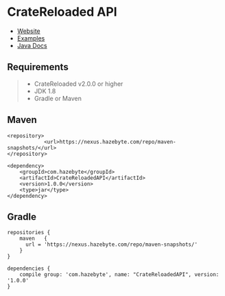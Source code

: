 # CrateReloaded API

* [Website]() 
* [Examples]() 
* [Java Docs](https://ci.hazebyte.com/job/CrateReloadedAPI/javadoc/)


## Requirements

>- CrateReloaded v2.0.0 or higher
>- JDK 1.8
>- Gradle or Maven

## Maven
```
<repository>
            <url>https://nexus.hazebyte.com/repo/maven-snapshots/</url>
</repository>

<dependency>
	<groupId>com.hazebyte</groupId>
	<artifactId>CrateReloadedAPI</artifactId>
	<version>1.0.0</version>
	<type>jar</type>
</dependency>
```

## Gradle
```
repositories {
    maven   {     
      url = 'https://nexus.hazebyte.com/repo/maven-snapshots/'          
    }
}

dependencies {
    compile group: 'com.hazebyte', name: "CrateReloadedAPI", version: '1.0.0'
}
```

